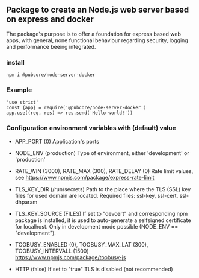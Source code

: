 ## Package to create an Node.js web server based on express and docker
The package's purpose is to offer a foundation for express based web apps,
with general, none functional behaviour regarding security, logging and
performance beeing integrated.

### install
```
npm i @pubcore/node-server-docker
```

### Example
```
'use strict'
const {app} = require('@pubcore/node-server-docker')
app.use((req, res) => res.send('Hello world!'))
```

### Configuration environment variables with (default) value
* APP_PORT (0)
Application's ports
* NODE_ENV (production)
Type of environment, either 'development' or 'production'
* RATE_WIN (3000), RATE_MAX (300), RATE_DELAY (0)
Rate limit values, see https://www.npmjs.com/package/express-rate-limit
* TLS_KEY_DIR (/run/secrets)
Path to the place where the TLS (SSL) key files for used domain are located.
Required files: ssl-key, ssl-cert, ssl-dhparam
* TLS_KEY_SOURCE (FILES)
If set to "devcert" and corresponding npm package is installed, it is used to
auto-generate a selfsigned certificate for localhost. Only in development mode
possible (NODE_ENV == "development").

* TOOBUSY_ENABLED (0), TOOBUSY_MAX_LAT (300), TOOBUSY_INTERVALL (1500)
https://www.npmjs.com/package/toobusy-js
* HTTP (false) If set to "true" TLS is disabled (not recommended)